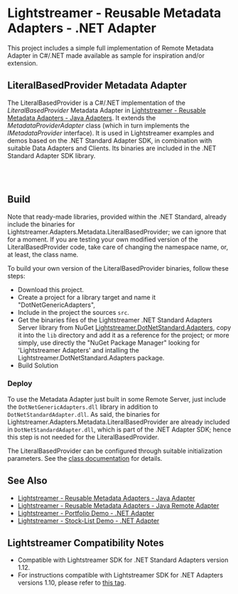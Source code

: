 # Lightstreamer - Reusable Metadata Adapters - .NET Adapter

<!-- START DESCRIPTION lightstreamer-example-reusablemetadata-adapter-dotnet -->

This project includes a simple full implementation of Remote Metadata Adapter in C#/.NET made available as sample for inspiration and/or extension.

## LiteralBasedProvider Metadata Adapter

The LiteralBasedProvider is a C#/.NET implementation of the *LiteralBasedProvider* Metadata Adapter in [Lightstreamer - Reusable Metadata Adapters - Java Adapters](https://github.com/Lightstreamer/Lightstreamer-example-ReusableMetadata-adapter-java).
It extends the <i>MetadataProviderAdapter</i> class (which in turn implements the <i>IMetadataProvider</i> interface).
It is used in Lightstreamer examples and demos based on the .NET Standard Adapter SDK, in combination with suitable Data Adapters and Clients.
Its binaries are included in the .NET Standard Adapter SDK library.

<!-- END DESCRIPTION lightstreamer-example-reusablemetadata-adapter-java -->
<br>
<br>

## Build

Note that ready-made libraries, provided within the .NET Standard, already include the binaries for Lightstreamer.Adapters.Metadata.LiteralBasedProvider; we can ignore that for a moment.
If you are testing your own modified version of the LiteralBasedProvider code, take care of changing the namespace name, or, at least, the class name.

To build your own version of the LiteralBasedProvider binaries, follow these steps:
* Download this project.
* Create a project for a library target and name it "DotNetGenericAdapters",
* Include in the project the sources `src`.
* Get the binaries files of the Lightstreamer .NET Standard Adapters Server library from NuGet [Lightstreamer.DotNetStandard.Adapters](https://www.nuget.org/packages/Lightstreamer.DotNetStandard.Adapters/), copy it into the `lib` directory and add it as a reference for the project; or more simply, use directly the "NuGet Package Manager" looking for 'Lightstreamer Adapters' and intalling the Lightstreamer.DotNetStandard.Adapters package.
* Build Solution

### Deploy

To use the Metadata Adapter just built in some Remote Server, just include the `DotNetGenericAdapters.dll` library in addition to `DotNetStandardAdapter.dll`.
As said, the binaries for Lightstreamer.Adapters.Metadata.LiteralBasedProvider are already included in `DotNetStandardAdapter.dll`, which is part of the .NET Adapter SDK; hence this step is not needed for the LiteralBasedProvider.

The LiteralBasedProvider can be configured through suitable initialization parameters. See the [class documentation](https://lightstreamer.com/api/ls-dotnetstandard-adapter/latest/frames.html) for details.

## See Also
<!-- START RELATED_ENTRIES -->

* [Lightstreamer - Reusable Metadata Adapters - Java Adapter](https://github.com/Lightstreamer/Lightstreamer-example-ReusableMetadata-adapter-java)
* [Lightstreamer - Reusable Metadata Adapters - Java Remote Adapter](https://github.com/Lightstreamer/Lightstreamer-example-ReusableMetadata-adapter-java-remote)
* [Lightstreamer - Portfolio Demo - .NET Adapter](https://github.com/Lightstreamer/Lightstreamer-example-Portfolio-adapter-dotnet)
* [Lightstreamer - Stock-List Demo - .NET Adapter](https://github.com/Lightstreamer/Lightstreamer-example-Stocklist-adapter-dotnet)

<!-- END RELATED_ENTRIES -->

## Lightstreamer Compatibility Notes

* Compatible with Lightstreamer SDK for .NET Standard Adapters version 1.12.
* For instructions compatible with Lightstreamer SDK for .NET Adapters versions 1.10, please refer to [this tag](https://github.com/Lightstreamer/Lightstreamer-example-ReusableMetadata-adapter-dotnet/releases/tag/for_1.10).
